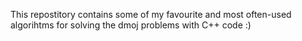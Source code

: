 This repostitory contains some of my favourite and most often-used algorihtms for solving the dmoj problems with C++ code :)
